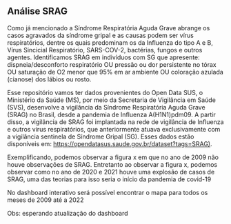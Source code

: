## Análise SRAG 

Como já mencionado a Síndrome Respiratória Aguda Grave abrange os casos agravados da síndrome gripal e as causas podem ser vírus respiratórios, dentre os quais predominam os da Influenza do tipo A e B, Vírus Sincicial Respiratório, SARS-COV-2, bactérias, fungos e outros agentes. Identificamos SRAG em indivíduos com SG que apresente: dispneia/desconforto respiratório OU pressão ou dor persistente no tórax OU saturação de O2 menor que 95% em ar ambiente OU coloração azulada (cianose) dos lábios ou rosto.

Esse repositório vamos ter dados provenientes do Open Data SUS, o Ministério da Saúde (MS), por meio da Secretaria de Vigilância em Saúde (SVS), desenvolve a vigilância da Síndrome Respiratória Aguda Grave (SRAG) no Brasil, desde a pandemia de Influenza A(H1N1)pdm09. A partir disso, a vigilância de SRAG foi implantada na rede de vigilância de Influenza e outros vírus respiratórios, que anteriormente atuava exclusivamente com a vigilância sentinela de Síndrome Gripal (SG). Esses dados estão disponíveis em: <https://opendatasus.saude.gov.br/dataset?tags=SRAG)>.

Exemplificando, podemos observar a figura x em que no ano de 2009 não houve observações de SRAG. Entretanto ao observar a figura x, podemos observar como no ano de 2020 e 2021 houve uma explosão de casos de SRAG, uma das teorias para isso seria o início da pandemia de covid-19

No dashboard interativo será possível encontrar o mapa para todos os meses de 2009 até a 2022

Obs: esperando atualização do dashboard
